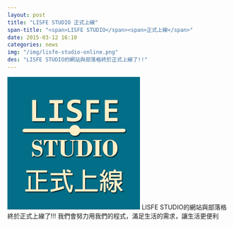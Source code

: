 ```yaml
---
layout: post
title: "LISFE STUDIO 正式上線"
span-title: "<span>LISFE STUDIO</span><span>正式上線</span>"
date: 2015-03-12 16:10
categories: news
img: "/img/lisfe-studio-online.png"
des: "LISFE STUDIO的網站與部落格終於正式上線了!!"
---
```

<img src="/img/lisfe-studio-online.png">
LISFE STUDIO的網站與部落格終於正式上線了!!!
我們會努力用我們的程式，滿足生活的需求，讓生活更便利